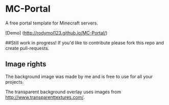 # MC-Portal
A free portal template for Minecraft servers.

[Demo] (http://rodymol123.github.io/MC-Portal/)

##Still work in progress!
If you'd like to contribute please fork this repo and create pull-requests.

## Image rights
The background image was made by me and is free to use for all your projects.

The transparent background overlay uses images from http://www.transparenttextures.com/.
